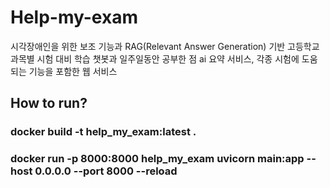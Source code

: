 # Help-my-exam
시각장애인을 위한 보조 기능과 RAG(Relevant Answer Generation) 기반 고등학교 과목별 시험 대비 학습 챗봇과 일주일동안 공부한 점 ai 요약 서비스, 각종 시험에 도움되는 기능을 포함한 웹 서비스


## How to run?
### docker build -t help_my_exam:latest . 
### docker run -p 8000:8000 help_my_exam uvicorn main:app --host 0.0.0.0 --port 8000 --reload

